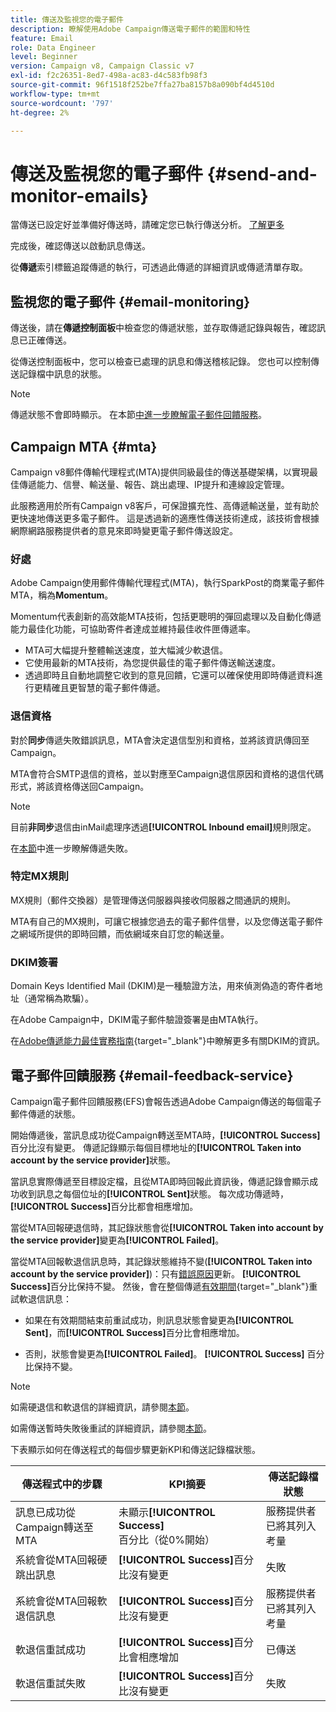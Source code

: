 ```yaml
---
title: 傳送及監視您的電子郵件
description: 瞭解使用Adobe Campaign傳送電子郵件的範圍和特性
feature: Email
role: Data Engineer
level: Beginner
version: Campaign v8, Campaign Classic v7
exl-id: f2c26351-8ed7-498a-ac83-d4c583fb98f3
source-git-commit: 96f1518f252be7ffa27ba8157b8a090bf4d4510d
workflow-type: tm+mt
source-wordcount: '797'
ht-degree: 2%

---
```



# 傳送及監視您的電子郵件  {#send-and-monitor-emails}

當傳送已設定好並準備好傳送時，請確定您已執行傳送分析。 [了解更多](delivery-analysis.md)

完成後，確認傳送以啟動訊息傳送。

從&#x200B;**傳遞**&#x200B;索引標籤追蹤傳遞的執行，可透過此傳遞的詳細資訊或傳遞清單存取。

## 監視您的電子郵件 {#email-monitoring}

傳送後，請在&#x200B;**傳遞控制面板**&#x200B;中檢查您的傳遞狀態，並存取傳遞記錄與報告，確認訊息已正確傳送。

從傳送控制面板中，您可以檢查已處理的訊息和傳送稽核記錄。 您也可以控制傳送記錄檔中訊息的狀態。

>[!NOTE]
>
>傳遞狀態不會即時顯示。 在本節[中進一步瞭解電子郵件回饋服務](#email-feedback-service)。

## Campaign MTA {#mta}

Campaign v8郵件傳輸代理程式(MTA)提供同級最佳的傳送基礎架構，以實現最佳傳遞能力、信譽、輸送量、報告、跳出處理、IP提升和連線設定管理。

此服務適用於所有Campaign v8客戶，可保證擴充性、高傳遞輸送量，並有助於更快速地傳送更多電子郵件。 這是透過新的適應性傳送技術達成，該技術會根據網際網路服務提供者的意見來即時變更電子郵件傳送設定。

### 好處

Adobe Campaign使用郵件傳輸代理程式(MTA)，執行SparkPost的商業電子郵件MTA，稱為&#x200B;**Momentum**。

Momentum代表創新的高效能MTA技術，包括更聰明的彈回處理以及自動化傳遞能力最佳化功能，可協助寄件者達成並維持最佳收件匣傳遞率。

* MTA可大幅提升整體輸送速度，並大幅減少軟退信。
* 它使用最新的MTA技術，為您提供最佳的電子郵件傳送輸送速度。
* 透過即時且自動地調整它收到的意見回饋，它還可以確保使用即時傳遞資料進行更精確且更智慧的電子郵件傳遞。

### 退信資格

對於&#x200B;**同步**&#x200B;傳遞失敗錯誤訊息，MTA會決定退信型別和資格，並將該資訊傳回至Campaign。

MTA會符合SMTP退信的資格，並以對應至Campaign退信原因和資格的退信代碼形式，將該資格傳送回Campaign。

>[!NOTE]
>
>目前&#x200B;**非同步**&#x200B;退信由inMail處理序透過&#x200B;**[!UICONTROL Inbound email]**&#x200B;規則限定。

在[本節](delivery-failures.md)中進一步瞭解傳遞失敗。


### 特定MX規則

MX規則（郵件交換器）是管理傳送伺服器與接收伺服器之間通訊的規則。

MTA有自己的MX規則，可讓它根據您過去的電子郵件信譽，以及您傳送電子郵件之網域所提供的即時回饋，而依網域來自訂您的輸送量。

### DKIM簽署

Domain Keys Identified Mail (DKIM)是一種驗證方法，用來偵測偽造的寄件者地址（通常稱為欺騙）。

在Adobe Campaign中，DKIM電子郵件驗證簽署是由MTA執行。

在[Adobe傳遞能力最佳實務指南](https://experienceleague.adobe.com/docs/deliverability-learn/deliverability-best-practice-guide/transition-process/infrastructure.html?lang=zh-Hant#authentication){target="_blank"}中瞭解更多有關DKIM的資訊。

## 電子郵件回饋服務 {#email-feedback-service}

Campaign電子郵件回饋服務(EFS)會報告透過Adobe Campaign傳送的每個電子郵件傳遞的狀態。

開始傳遞後，當訊息成功從Campaign轉送至MTA時，**[!UICONTROL Success]**&#x200B;百分比沒有變更。 傳遞記錄顯示每個目標地址的&#x200B;**[!UICONTROL Taken into account by the service provider]**&#x200B;狀態。

當訊息實際傳遞至目標設定檔，且從MTA即時回報此資訊後，傳遞記錄會顯示成功收到訊息之每個位址的&#x200B;**[!UICONTROL Sent]**&#x200B;狀態。 每次成功傳遞時，**[!UICONTROL Success]**&#x200B;百分比都會相應增加。

當從MTA回報硬退信時，其記錄狀態會從&#x200B;**[!UICONTROL Taken into account by the service provider]**&#x200B;變更為&#x200B;**[!UICONTROL Failed]**<!-- and the **[!UICONTROL Bounces + errors]** percentage is increased accordingly-->。

當從MTA回報軟退信訊息時，其記錄狀態維持不變(**[!UICONTROL Taken into account by the service provider]**)：只有[錯誤原因](delivery-failures.md#delivery-failure-reasons)更新<!-- and the **[!UICONTROL Bounces + errors]** percentage is increased accordingly-->。 **[!UICONTROL Success]**&#x200B;百分比保持不變。 然後，會在整個傳遞[有效期間](https://experienceleague.adobe.com/docs/campaign-classic/using/sending-messages/communication-channels){target="_blank"}重試軟退信訊息：

* 如果在有效期間結束前重試成功，則訊息狀態會變更為&#x200B;**[!UICONTROL Sent]**，而&#x200B;**[!UICONTROL Success]**&#x200B;百分比會相應增加。

* 否則，狀態會變更為&#x200B;**[!UICONTROL Failed]**。 **[!UICONTROL Success]** <!--and **[!UICONTROL Bounces + errors]** -->百分比保持不變。

>[!NOTE]
>
>如需硬退信和軟退信的詳細資訊，請參閱[本節](delivery-failures.md#delivery-failure-reasons)。
>
>如需傳送暫時失敗後重試的詳細資訊，請參閱[本節](delivery-failures.md#retries)。

下表顯示如何在傳送程式的每個步驟更新KPI和傳送記錄檔狀態。

| 傳送程式中的步驟 | KPI摘要 | 傳送記錄檔狀態 |
|--- |--- |--- |
| 訊息已成功從Campaign轉送至MTA | 未顯示&#x200B;**[!UICONTROL Success]**&#x200B;百分比（從0%開始） | 服務提供者已將其列入考量 |
| 系統會從MTA回報硬跳出訊息 | **[!UICONTROL Success]**&#x200B;百分比沒有變更 | 失敗 |
| 系統會從MTA回報軟退信訊息 | **[!UICONTROL Success]**&#x200B;百分比沒有變更 | 服務提供者已將其列入考量 |
| 軟退信重試成功 | **[!UICONTROL Success]**&#x200B;百分比會相應增加 | 已傳送 |
| 軟退信重試失敗 | **[!UICONTROL Success]**&#x200B;百分比沒有變更 | 失敗 |
